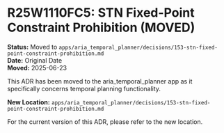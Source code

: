 # R25W1110FC5: STN Fixed-Point Constraint Prohibition (MOVED)

<!-- @adr_serial R25W1110FC5 -->

**Status:** Moved to `apps/aria_temporal_planner/decisions/153-stn-fixed-point-constraint-prohibition.md`  
**Date:** Original Date  
**Moved:** 2025-06-23

This ADR has been moved to the aria_temporal_planner app as it specifically concerns temporal planning functionality.

**New Location:** `apps/aria_temporal_planner/decisions/153-stn-fixed-point-constraint-prohibition.md`

For the current version of this ADR, please refer to the new location.
